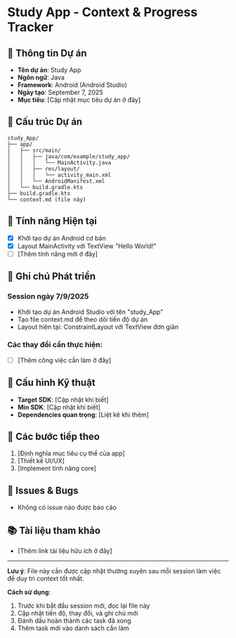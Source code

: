 # Study App - Context & Progress Tracker

## 📱 Thông tin Dự án
- **Tên dự án**: Study App
- **Ngôn ngữ**: Java
- **Framework**: Android (Android Studio)
- **Ngày tạo**: September 7, 2025
- **Mục tiêu**: [Cập nhật mục tiêu dự án ở đây]

## 📂 Cấu trúc Dự án
```
study_App/
├── app/
│   ├── src/main/
│   │   ├── java/com/example/study_app/
│   │   │   └── MainActivity.java
│   │   ├── res/layout/
│   │   │   └── activity_main.xml
│   │   └── AndroidManifest.xml
│   └── build.gradle.kts
├── build.gradle.kts
└── context.md (file này)
```

## 🎯 Tính năng Hiện tại
- [x] Khởi tạo dự án Android cơ bản
- [x] Layout MainActivity với TextView "Hello World!"
- [ ] [Thêm tính năng mới ở đây]

## 📝 Ghi chú Phát triển

### Session ngày 7/9/2025
- Khởi tạo dự án Android Studio với tên "study_App"
- Tạo file context.md để theo dõi tiến độ dự án
- Layout hiện tại: ConstraintLayout với TextView đơn giản

### Các thay đổi cần thực hiện:
- [ ] [Thêm công việc cần làm ở đây]

## 🔧 Cấu hình Kỹ thuật
- **Target SDK**: [Cập nhật khi biết]
- **Min SDK**: [Cập nhật khi biết]
- **Dependencies quan trọng**: [Liệt kê khi thêm]

## 🚀 Các bước tiếp theo
1. [Định nghĩa mục tiêu cụ thể của app]
2. [Thiết kế UI/UX]
3. [Implement tính năng core]

## 🐛 Issues & Bugs
- Không có issue nào được báo cáo

## 📚 Tài liệu tham khảo
- [Thêm link tài liệu hữu ích ở đây]

---
**Lưu ý**: File này cần được cập nhật thường xuyên sau mỗi session làm việc để duy trì context tốt nhất.

**Cách sử dụng**:
1. Trước khi bắt đầu session mới, đọc lại file này
2. Cập nhật tiến độ, thay đổi, và ghi chú mới
3. Đánh dấu hoàn thành các task đã xong
4. Thêm task mới vào danh sách cần làm

